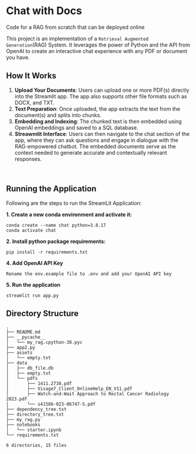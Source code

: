 # Chat with Docs
Code for a RAG from scratch that can be deployed online


This project is an implementation of a `Retrieval Augmented Generation`(RAG) System. It leverages the power of Python and the API from OpenAI to create an interactive chat experience with any PDF or document you have. 

## How It Works

1. **Upload Your Documents**: Users can upload one or more PDF(s) directly into the Streamlit app. The app also supports other file formats such as DOCX, and TXT.
2. **Text Preparation**: Once uploaded, the app extracts the text from the document(s) and splits into chunks.
3. **Embedding and Indexing**: The chunked text is then embedded using OpenAI embeddings and saved to a SQL database. 
4. **Streawmlit Interface**: Users can then navigate to the chat section of the app, where they can ask questions and engage in dialogue with the RAG-empowered chatbot. The embedded documents serve as the context needed to generate accurate and contextually relevant responses.

&nbsp;
## Running the Application 
Following are the steps to run the StreamLit Application: 

**1. Create a new conda environment and activate it:** 
```
conda create --name chat python=3.8.17
conda activate chat
```
**2. Install python package requirements:** 
```
pip install -r requirements.txt 
```
**4. Add OpenAI API Key**
```
Rename the env.example file to .env and add your OpenAI API key
```
**5. Run the application**
```
streamlit run app.py
```


## Directory Structure

```
.
├── README.md
├── __pycache__
│   └── my_rag.cpython-38.pyc
├── app2.py
├── assets
│   └── empty.txt
├── data
│   ├── db_file.db
│   ├── empty.txt
│   └── pdfs
│       ├── 1411.2738.pdf
│       ├── Visage7_Client_OnlineHelp_EN_V11.pdf
│       ├── Watch-and-Wait Approach to Rectal Cancer Radiology 2023.pdf
│       └── s41586-023-06747-5.pdf
├── dependency_tree.txt
├── directory_tree.txt
├── my_rag.py
├── notebooks
│   └── starter.ipynb
└── requirements.txt

6 directories, 15 files
